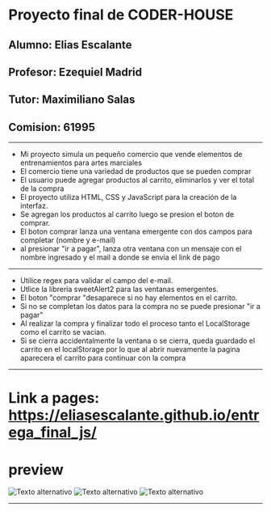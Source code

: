# Proyecto final de CODER-HOUSE
## Alumno: Elias Escalante
## Profesor: Ezequiel Madrid
## Tutor: Maximiliano Salas 
## Comision: 61995

----

- Mi proyecto simula un pequeño comercio que vende elementos de entrenamientos para artes marciales
- El comercio tiene una variedad de productos que se pueden comprar
- El usuario puede agregar productos al carrito, eliminarlos y ver el total de la compra
- El proyecto utiliza HTML, CSS y JavaScript para la creación de la interfaz.
- Se agregan los productos al carrito luego se presion el boton de comprar.
- El boton comprar lanza una ventana emergente con dos campos para completar (nombre y e-mail)
- al presionar "ir a pagar", lanza otra ventana con un mensaje con el nombre ingresado y el mail a donde se envia el link de pago

----

 - Utilice regex para validar el campo del e-mail.
 - Utlice la libreria sweetAlert2 para las ventanas emergentes.
 - El boton "comprar "desaparece si no hay elementos en el carrito.
 - Si no se completan los datos para la compra no se puede presionar "ir a pagar"
 - Al realizar la compra y finalizar todo el proceso tanto el LocalStorage como el carrito se vacian.
 - Si se cierra accidentalmente la ventana o se cierra, queda guardado el carrito en el localStorage por lo que al abrir
   nuevamente la pagina aparecera el carrito para continuar con la compra
 ---


# Link a pages: https://eliasescalante.github.io/entrega_final_js/

# preview

![Texto alternativo](https://github.com/eliasescalante/entrega_final_js/blob/main/assets/capture_1.JPG)
![Texto alternativo](https://github.com/eliasescalante/entrega_final_js/blob/main/assets/capture_2.JPG)
![Texto alternativo](https://github.com/eliasescalante/entrega_final_js/blob/main/assets/capture_3.JPG)

---
